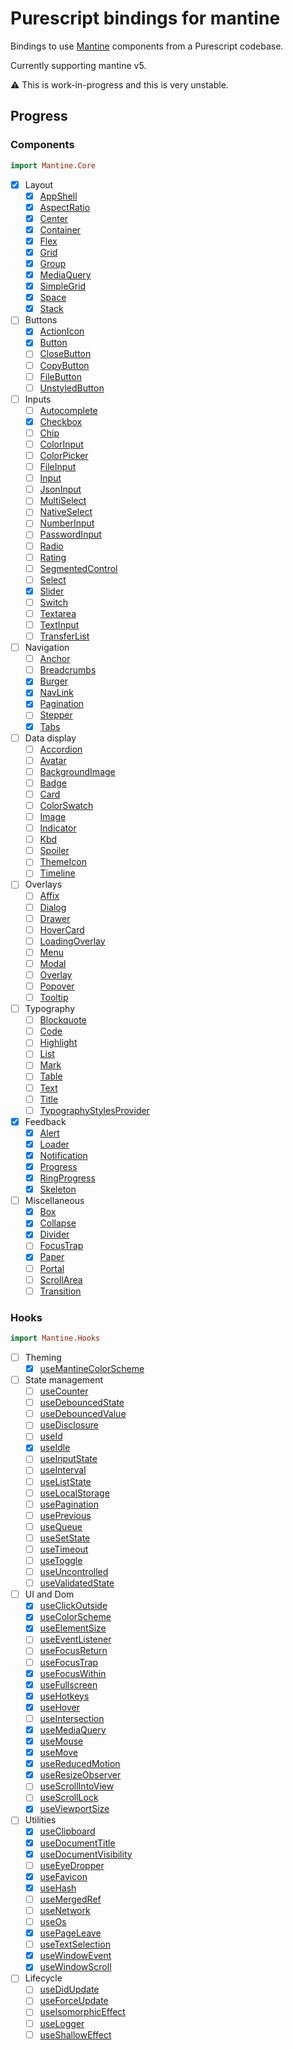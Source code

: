# Purescript bindings for mantine

Bindings to use [Mantine](mantine.dev) components from a Purescript codebase.

Currently supporting mantine v5.

:warning: This is work-in-progress and this is very unstable.

## Progress

### Components

```purescript
import Mantine.Core
```

- [x] Layout
  - [x] [AppShell](https://v5.mantine.dev/core/app-shell/)
  - [x] [AspectRatio](https://v5.mantine.dev/core/aspect-ratio/)
  - [x] [Center](https://v5.mantine.dev/core/center/)
  - [x] [Container](https://v5.mantine.dev/core/container/)
  - [x] [Flex](https://v5.mantine.dev/core/flex/)
  - [x] [Grid](https://v5.mantine.dev/core/grid/)
  - [x] [Group](https://v5.mantine.dev/core/group/)
  - [x] [MediaQuery](https://v5.mantine.dev/core/media-query/)
  - [x] [SimpleGrid](https://v5.mantine.dev/core/simple-grid/)
  - [x] [Space](https://v5.mantine.dev/core/space/)
  - [x] [Stack](https://v5.mantine.dev/core/stack/)
- [ ] Buttons
  - [x] [ActionIcon](https://v5.mantine.dev/core/action-icon/)
  - [x] [Button](https://v5.mantine.dev/core/button/)
  - [ ] [CloseButton](https://v5.mantine.dev/core/close-button/)
  - [ ] [CopyButton](https://v5.mantine.dev/core/copy-button/)
  - [ ] [FileButton](https://v5.mantine.dev/core/file-button/)
  - [ ] [UnstyledButton](https://v5.mantine.dev/core/unstyled-button)
- [ ] Inputs
  - [ ] [Autocomplete](https://v5.mantine.dev/core/autocomplete/)
  - [x] [Checkbox](https://v5.mantine.dev/core/checkbox/)
  - [ ] [Chip](https://v5.mantine.dev/core/chip/)
  - [ ] [ColorInput](https://v5.mantine.dev/core/color-input/)
  - [ ] [ColorPicker](https://v5.mantine.dev/core/color-picker/)
  - [ ] [FileInput](https://v5.mantine.dev/core/file-input/)
  - [ ] [Input](https://v5.mantine.dev/core/input/)
  - [ ] [JsonInput](https://v5.mantine.dev/core/json-input/)
  - [ ] [MultiSelect](https://v5.mantine.dev/core/multi-select/)
  - [ ] [NativeSelect](https://v5.mantine.dev/core/native-select/)
  - [ ] [NumberInput](https://v5.mantine.dev/core/number-input/)
  - [ ] [PasswordInput](https://v5.mantine.dev/core/password-input/)
  - [ ] [Radio](https://v5.mantine.dev/core/radio/)
  - [ ] [Rating](https://v5.mantine.dev/core/rating/)
  - [ ] [SegmentedControl](https://v5.mantine.dev/core/segmented-control/)
  - [ ] [Select](https://v5.mantine.dev/core/select/)
  - [x] [Slider](https://v5.mantine.dev/core/slider/)
  - [ ] [Switch](https://v5.mantine.dev/core/switch/)
  - [ ] [Textarea](https://v5.mantine.dev/core/textarea/)
  - [ ] [TextInput](https://v5.mantine.dev/core/text-input/)
  - [ ] [TransferList](https://v5.mantine.dev/core/transfer-list/)
- [ ] Navigation
  - [ ] [Anchor](https://v5.mantine.dev/core/anchor/)
  - [ ] [Breadcrumbs](https://v5.mantine.dev/core/breadcrumbs/)
  - [x] [Burger](https://v5.mantine.dev/core/burger/)
  - [x] [NavLink](https://v5.mantine.dev/core/nav-link/)
  - [x] [Pagination](https://v5.mantine.dev/core/pagination/)
  - [ ] [Stepper](https://v5.mantine.dev/core/stepper/)
  - [x] [Tabs](https://v5.mantine.dev/core/tabs/)
- [ ] Data display
  - [ ] [Accordion](https://v5.mantine.dev/core/accordion/)
  - [ ] [Avatar](https://v5.mantine.dev/core/avatar/)
  - [ ] [BackgroundImage](https://v5.mantine.dev/core/background-image/)
  - [ ] [Badge](https://v5.mantine.dev/core/badge/)
  - [ ] [Card](https://v5.mantine.dev/core/card/)
  - [ ] [ColorSwatch](https://v5.mantine.dev/core/color-swatch/)
  - [ ] [Image](https://v5.mantine.dev/core/image/)
  - [ ] [Indicator](https://v5.mantine.dev/core/indicator/)
  - [ ] [Kbd](https://v5.mantine.dev/core/kbd/)
  - [ ] [Spoiler](https://v5.mantine.dev/core/spoiler/)
  - [ ] [ThemeIcon](https://v5.mantine.dev/core/theme-icon/)
  - [ ] [Timeline](https://v5.mantine.dev/core/timeline/)
- [ ] Overlays
  - [ ] [Affix](https://v5.mantine.dev/core/affix/)
  - [ ] [Dialog](https://v5.mantine.dev/core/dialog/)
  - [ ] [Drawer](https://v5.mantine.dev/core/drawer/)
  - [ ] [HoverCard](https://v5.mantine.dev/core/hover-card/)
  - [ ] [LoadingOverlay](https://v5.mantine.dev/core/loading-overlay/)
  - [ ] [Menu](https://v5.mantine.dev/core/menu/)
  - [ ] [Modal](https://v5.mantine.dev/core/modal/)
  - [ ] [Overlay](https://v5.mantine.dev/core/overlay/)
  - [ ] [Popover](https://v5.mantine.dev/core/popover/)
  - [ ] [Tooltip](https://v5.mantine.dev/core/tooltip/)
- [ ] Typography
  - [ ] [Blockquote](https://v5.mantine.dev/core/blockquote/)
  - [ ] [Code](https://v5.mantine.dev/core/code/)
  - [ ] [Highlight](https://v5.mantine.dev/core/highlight/)
  - [ ] [List](https://v5.mantine.dev/core/list/)
  - [ ] [Mark](https://v5.mantine.dev/core/mark/)
  - [ ] [Table](https://v5.mantine.dev/core/table/)
  - [ ] [Text](https://v5.mantine.dev/core/text/)
  - [ ] [Title](https://v5.mantine.dev/core/title/)
  - [ ] [TypographyStylesProvider](https://v5.mantine.dev/core/typography-styles-provider/)
- [x] Feedback
  - [x] [Alert](https://v5.mantine.dev/core/alert/)
  - [x] [Loader](https://v5.mantine.dev/core/loader/)
  - [x] [Notification](https://v5.mantine.dev/core/notification/)
  - [x] [Progress](https://v5.mantine.dev/core/progress/)
  - [x] [RingProgress](https://v5.mantine.dev/core/ring-progress/)
  - [x] [Skeleton](https://v5.mantine.dev/core/skeleton/)
- [ ] Miscellaneous
  - [x] [Box](https://v5.mantine.dev/core/box/)
  - [x] [Collapse](https://v5.mantine.dev/core/collapse/)
  - [x] [Divider](https://v5.mantine.dev/core/divider/)
  - [ ] [FocusTrap](https://v5.mantine.dev/core/focus-trap/)
  - [x] [Paper](https://v5.mantine.dev/core/paper/)
  - [ ] [Portal](https://v5.mantine.dev/core/portal/)
  - [ ] [ScrollArea](https://v5.mantine.dev/core/scroll-area/)
  - [ ] [Transition](https://v5.mantine.dev/core/transition/)

### Hooks

```purescript
import Mantine.Hooks
```

- [ ] Theming
  - [x] [useMantineColorScheme](https://v5.mantine.dev/guides/dark-theme/#colorschemeprovider)
- [ ] State management
  - [ ] [useCounter](https://v5.mantine.dev/hooks/use-counter/)
  - [ ] [useDebouncedState](https://v5.mantine.dev/hooks/use-debounced-state/)
  - [ ] [useDebouncedValue](https://v5.mantine.dev/hooks/use-debounced-value/)
  - [ ] [useDisclosure](https://v5.mantine.dev/hooks/use-disclosure/)
  - [ ] [useId](https://v5.mantine.dev/hooks/use-id/)
  - [x] [useIdle](https://v5.mantine.dev/hooks/use-idle/)
  - [ ] [useInputState](https://v5.mantine.dev/hooks/use-input-state/)
  - [ ] [useInterval](https://v5.mantine.dev/hooks/use-interval/)
  - [ ] [useListState](https://v5.mantine.dev/hooks/use-list-state/)
  - [ ] [useLocalStorage](https://v5.mantine.dev/hooks/use-local-storage/)
  - [ ] [usePagination](https://v5.mantine.dev/hooks/use-pagination/)
  - [ ] [usePrevious](https://v5.mantine.dev/hooks/use-previous/)
  - [ ] [useQueue](https://v5.mantine.dev/hooks/use-queue/)
  - [ ] [useSetState](https://v5.mantine.dev/hooks/use-set-state/)
  - [ ] [useTimeout](https://v5.mantine.dev/hooks/use-timeout/)
  - [ ] [useToggle](https://v5.mantine.dev/hooks/use-toggle/)
  - [ ] [useUncontrolled](https://v5.mantine.dev/hooks/use-uncontrolled/)
  - [ ] [useValidatedState](https://v5.mantine.dev/hooks/use-validated-state/)
- [ ] UI and Dom
  - [x] [useClickOutside](https://v5.mantine.dev/hooks/use-click-outside/)
  - [x] [useColorScheme](https://v5.mantine.dev/hooks/use-color-scheme/)
  - [x] [useElementSize](https://v5.mantine.dev/hooks/use-element-size/)
  - [ ] [useEventListener](https://v5.mantine.dev/hooks/use-event-listener/)
  - [ ] [useFocusReturn](https://v5.mantine.dev/hooks/use-focus-return/)
  - [ ] [useFocusTrap](https://v5.mantine.dev/hooks/use-focus-trap/)
  - [x] [useFocusWithin](https://v5.mantine.dev/hooks/use-focus-within/)
  - [x] [useFullscreen](https://v5.mantine.dev/hooks/use-fullscreen/)
  - [x] [useHotkeys](https://v5.mantine.dev/hooks/use-hotkeys/)
  - [x] [useHover](https://v5.mantine.dev/hooks/use-hover/)
  - [ ] [useIntersection](https://v5.mantine.dev/hooks/use-intersection/)
  - [x] [useMediaQuery](https://v5.mantine.dev/hooks/use-media-query/)
  - [x] [useMouse](https://v5.mantine.dev/hooks/use-mouse/)
  - [x] [useMove](https://v5.mantine.dev/hooks/use-move/)
  - [x] [useReducedMotion](https://v5.mantine.dev/hooks/use-reduced-motion/)
  - [x] [useResizeObserver](https://v5.mantine.dev/hooks/use-resize-observer/)
  - [ ] [useScrollIntoView](https://v5.mantine.dev/hooks/use-scroll-into-view/)
  - [ ] [useScrollLock](https://v5.mantine.dev/hooks/use-scroll-lock/)
  - [x] [useViewportSize](https://v5.mantine.dev/hooks/use-viewport-size/)
- [ ] Utilities
  - [x] [useClipboard](https://v5.mantine.dev/hooks/use-clipboard/)
  - [x] [useDocumentTitle](https://v5.mantine.dev/hooks/use-document-title/)
  - [x] [useDocumentVisibility](https://v5.mantine.dev/hooks/use-document-visibility/)
  - [ ] [useEyeDropper](https://v5.mantine.dev/hooks/use-eye-dropper/)
  - [x] [useFavicon](https://v5.mantine.dev/hooks/use-favicon/)
  - [x] [useHash](https://v5.mantine.dev/hooks/use-hash/)
  - [ ] [useMergedRef](https://v5.mantine.dev/hooks/use-merged-ref/)
  - [ ] [useNetwork](https://v5.mantine.dev/hooks/use-network/)
  - [ ] [useOs](https://v5.mantine.dev/hooks/use-os/)
  - [x] [usePageLeave](https://v5.mantine.dev/hooks/use-page-leave/)
  - [ ] [useTextSelection](https://v5.mantine.dev/hooks/use-text-selection/)
  - [x] [useWindowEvent](https://v5.mantine.dev/hooks/use-window-event/)
  - [x] [useWindowScroll](https://v5.mantine.dev/hooks/use-window-scroll/)
- [ ] Lifecycle
  - [ ] [useDidUpdate](https://v5.mantine.dev/hooks/use-did-update/)
  - [ ] [useForceUpdate](https://v5.mantine.dev/hooks/use-force-update/)
  - [ ] [useIsomorphicEffect](https://v5.mantine.dev/hooks/use-isomorphic-effect/)
  - [ ] [useLogger](https://v5.mantine.dev/hooks/use-logger/)
  - [ ] [useShallowEffect](https://v5.mantine.dev/hooks/use-shallow-effect/)
